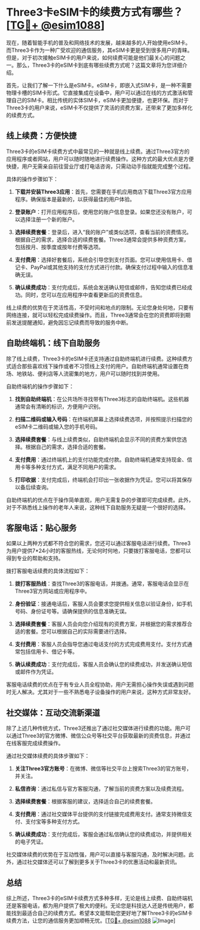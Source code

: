 # Three3卡eSIM卡的续费方式有哪些？[[TG💪+ @esim1088](https://t.me/s/esim1088)]

现在，随着智能手机的普及和网络技术的发展，越来越多的人开始使用eSIM卡。而Three3卡作为一种广受欢迎的通信服务，其eSIM卡更是受到很多用户的青睐。但是，对于初次接触eSIM卡的用户来说，如何续费可能是他们最关心的问题之一。那么，Three3卡的eSIM卡到底有哪些续费方式呢？这篇文章将为您详细介绍。

首先，让我们了解一下什么是eSIM卡。eSIM卡，即嵌入式SIM卡，是一种不需要物理卡槽的SIM卡形式。它直接集成在设备中，用户可以通过在线的方式激活和管理自己的SIM卡。相比传统的实体SIM卡，eSIM卡更加便捷，也更环保。而对于Three3卡的用户来说，eSIM卡不仅提供了灵活的资费方案，还带来了更加多样化的续费方式。

## 线上续费：方便快捷

Three3卡的eSIM卡续费方式中最常见的一种就是线上续费。通过Three3官方的应用程序或者网站，用户可以随时随地进行续费操作。这种方式的最大优点是方便快捷，用户无需亲自前往营业厅或打电话咨询，只需动动手指就能完成整个过程。

具体的操作步骤如下：

1. **下载并安装Three3应用**：首先，您需要在手机应用商店下载Three3官方应用程序。确保版本是最新的，以获得最佳的用户体验。
   
2. **登录账户**：打开应用程序后，使用您的账户信息登录。如果您还没有账户，可以选择注册一个新的账户。

3. **选择续费套餐**：登录后，进入“我的账户”或类似选项，查看当前的资费情况。根据自己的需求，选择合适的续费套餐。Three3通常会提供多种资费方案，包括按月、按季度或按年付费等选项。

4. **支付费用**：选择好套餐后，系统会引导您到支付页面。您可以使用信用卡、借记卡、PayPal或其他支持的支付方式进行付款。确保支付过程中输入的信息准确无误。

5. **确认续费成功**：支付完成后，系统会发送确认短信或邮件，告知您续费已经成功。同时，您可以在应用程序中查看更新后的资费信息。

线上续费的优势在于灵活性高，不受时间和地点的限制。无论您身处何地，只要有网络连接，就可以轻松完成续费操作。而且，Three3通常会在您的资费即将到期前发送提醒通知，避免因忘记续费而导致的服务中断。

## 自助终端机：线下自助服务

除了线上续费，Three3卡的eSIM卡还支持通过自助终端机进行续费。这种续费方式适合那些喜欢线下操作或者不习惯线上支付的用户。自助终端机通常设置在商场、地铁站、便利店等人流密集的地方，用户可以随时找到并使用。

自助终端机的操作步骤如下：

1. **找到自助终端机**：在公共场所寻找带有Three3标志的自助终端机。这些机器通常会有清晰的标识，方便用户识别。

2. **扫描二维码或输入号码**：在终端机屏幕上选择续费选项，并按照提示扫描您的eSIM卡二维码或输入您的手机号码。

3. **选择续费套餐**：与线上续费类似，自助终端机会显示不同的资费方案供您选择。根据自己的需求，选择合适的套餐。

4. **支付费用**：通过终端机上的支付功能完成付款。自助终端机通常支持现金、信用卡等多种支付方式，满足不同用户的需求。

5. **打印收据**：支付完成后，终端机会打印出一张收据作为凭证。您可以将其保存以备后续查询。

自助终端机的优点在于操作简单直观，用户无需复杂的步骤即可完成续费。此外，对于不熟悉线上操作的老年人来说，这种线下自助服务无疑是一个很好的选择。

## 客服电话：贴心服务

如果以上两种方式都不符合您的需求，您还可以通过客服电话进行续费。Three3为用户提供7*24小时的客服热线，无论何时何地，只要拨打客服电话，您都可以得到专业的帮助和支持。

拨打客服电话续费的具体流程如下：

1. **拨打客服热线**：查找Three3的客服电话，并拨通。通常，客服电话会显示在Three3官方网站或应用程序中。

2. **身份验证**：接通电话后，客服人员会要求您提供相关信息以验证身份，如手机号码、身份证号等。请确保提供的信息准确无误。

3. **选择续费套餐**：客服人员会向您介绍现有的资费方案，并根据您的需求推荐合适的套餐。您可以根据自己的实际需要进行选择。

4. **支付费用**：客服人员会指导您通过电话支付的方式完成费用支付。支付方式通常包括信用卡、借记卡等。

5. **确认续费成功**：支付完成后，客服人员会确认您的续费成功，并发送确认短信或邮件作为凭证。

客服电话续费的优点在于有专业人员全程协助，用户无需担心操作失误或遇到问题时无人解决。尤其对于一些不熟悉电子设备操作的用户来说，这种方式非常友好。

## 社交媒体：互动交流新渠道

除了上述几种传统方式，Three3还推出了通过社交媒体进行续费的功能。用户可以通过Three3的官方微博、微信公众号等社交平台获取最新的资费信息，并通过在线客服完成续费操作。

通过社交媒体续费的具体步骤如下：

1. **关注Three3官方账号**：在微博、微信等社交平台上搜索Three3的官方账号，并关注。

2. **私信咨询**：通过私信与官方客服沟通，了解当前的资费方案以及续费流程。

3. **选择续费套餐**：根据客服的建议，选择适合自己的续费套餐。

4. **支付费用**：通过社交媒体平台提供的支付链接完成费用支付。通常支持微信支付、支付宝等多种支付方式。

5. **确认续费成功**：支付完成后，客服会通过私信确认您的续费成功，并提供相关的电子凭证。

社交媒体续费的优势在于互动性强，用户可以直接与客服沟通，及时解决问题。此外，通过社交媒体还可以了解到更多关于Three3卡的优惠活动和最新资讯。

## 总结

综上所述，Three3卡的eSIM卡续费方式多种多样，无论是线上续费、自助终端机还是客服电话，都为用户提供了极大的便利。无论您是科技达人还是传统用户，都能找到最适合自己的续费方式。希望本文能帮助您更好地了解Three3卡的eSIM卡续费方法，让您的通信服务更加顺畅无忧。[[TG💪+ @esim1088](https://t.me/s/esim1088) ![Image](https://i.postimg.cc/4NQfJmqS/Snipaste-2025-05-13-00-14-12.png)]